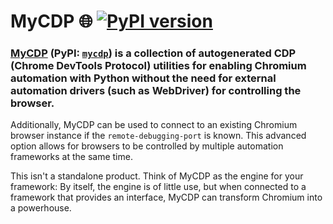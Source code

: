<h1>MyCDP 🌐 <a href="https://pypi.python.org/pypi/mycdp" target="_blank"><img src="https://img.shields.io/pypi/v/mycdp.svg?color=3399EE" alt="PyPI version" /></a></h1>

### **[MyCDP](https://github.com/mdmintz/MyCDP)** (PyPI: [``mycdp``](https://pypi.python.org/pypi/mycdp)) is a collection of autogenerated CDP (Chrome DevTools Protocol) utilities for enabling Chromium automation with Python without the need for external automation drivers (such as WebDriver) for controlling the browser.

Additionally, MyCDP can be used to connect to an existing Chromium browser instance if the `remote-debugging-port` is known. This advanced option allows for browsers to be controlled by multiple automation frameworks at the same time.

This isn't a standalone product. Think of MyCDP as the engine for your framework: By itself, the engine is of little use, but when connected to a framework that provides an interface, MyCDP can transform Chromium into a powerhouse.
